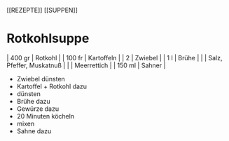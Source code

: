 [[REZEPTE]]  [[SUPPEN]]  

# Rotkohlsuppe  
| 400 gr | Rotkohl                  |
| 100 fr | Kartoffeln               |
| 2      | Zwiebel                  |
| 1 l    | Brühe                    |
|        | Salz, Pfeffer, Muskatnuß |
|        | Meerrettich              |
| 150 ml | Sahner                   |

- Zwiebel dünsten
- Kartoffel + Rotkohl dazu
- dünsten
- Brühe dazu
- Gewürze dazu
- 20 Minuten köcheln
- mixen
- Sahne dazu

